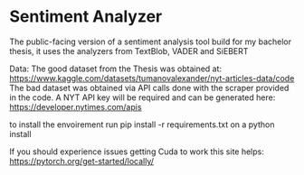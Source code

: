 # Sentiment Analyzer
The public-facing version of a sentiment analysis tool build for my bachelor thesis, it uses the analyzers from TextBlob, VADER and SiEBERT


Data:
The good dataset from the Thesis was obtained at: 
https://www.kaggle.com/datasets/tumanovalexander/nyt-articles-data/code
The bad dataset was obtained via API calls done with the scraper provided in the code.
A NYT API key will be required and can be generated here: https://developer.nytimes.com/apis

to install the envoirement run pip install -r requirements.txt on a python install

If you should experience issues getting Cuda to work this site helps: https://pytorch.org/get-started/locally/
